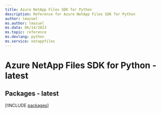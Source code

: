 ```yaml
---
title: Azure NetApp Files SDK for Python
description: Reference for Azure NetApp Files SDK for Python
author: lmazuel
ms.author: lmazuel
ms.data: 06/14/2023
ms.topic: reference
ms.devlang: python
ms.service: netappfiles
---
```

# Azure NetApp Files SDK for Python - latest
## Packages - latest
[!INCLUDE [packages](netapp-files-index.md)]